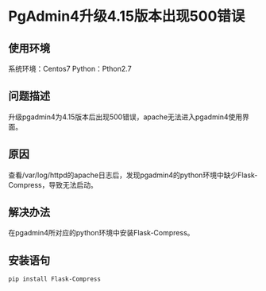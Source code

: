 ﻿---
layout: post
---

# PgAdmin4升级4.15版本出现500错误

## 使用环境

系统环境：Centos7
Python：Pthon2.7

## 问题描述

升级pgadmin4为4.15版本后出现500错误，apache无法进入pgadmin4使用界面。

## 原因

查看/var/log/httpd的apache日志后，发现pgadmin4的python环境中缺少Flask-Compress，导致无法启动。

## 解决办法

在pgadmin4所对应的python环境中安装Flask-Compress。

## 安装语句

`pip install Flask-Compress`

